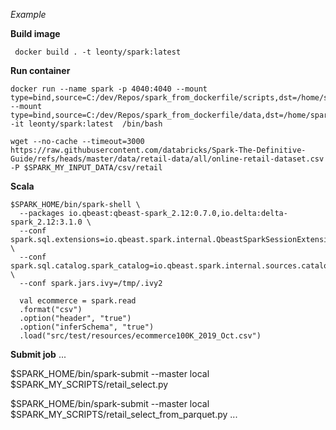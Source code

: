 
*Example*

**Build image**
```
 docker build . -t leonty/spark:latest
```
**Run container**
<br>
```
docker run --name spark -p 4040:4040 --mount type=bind,source=C:/dev/Repos/spark_from_dockerfile/scripts,dst=/home/spark/scripts --mount type=bind,source=C:/dev/Repos/spark_from_dockerfile/data,dst=/home/spark/data -it leonty/spark:latest  /bin/bash

wget --no-cache --timeout=3000 https://raw.githubusercontent.com/databricks/Spark-The-Definitive-Guide/refs/heads/master/data/retail-data/all/online-retail-dataset.csv -P $SPARK_MY_INPUT_DATA/csv/retail

```  

**Scala**
```
$SPARK_HOME/bin/spark-shell \
  --packages io.qbeast:qbeast-spark_2.12:0.7.0,io.delta:delta-spark_2.12:3.1.0 \
  --conf spark.sql.extensions=io.qbeast.spark.internal.QbeastSparkSessionExtension \
  --conf spark.sql.catalog.spark_catalog=io.qbeast.spark.internal.sources.catalog.QbeastCatalog \
  --conf spark.jars.ivy=/tmp/.ivy2

  val ecommerce = spark.read
  .format("csv")
  .option("header", "true")
  .option("inferSchema", "true")
  .load("src/test/resources/ecommerce100K_2019_Oct.csv")
  ```

**Submit job**
  ...

  $SPARK_HOME/bin/spark-submit --master local $SPARK_MY_SCRIPTS/retail_select.py

  $SPARK_HOME/bin/spark-submit --master local $SPARK_MY_SCRIPTS/retail_select_from_parquet.py
  ...
